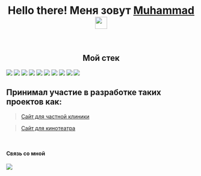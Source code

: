 <h1 align="center">Hello there! Меня зовут <a href="https://t.me/AgReSSoR_vu" target="_blank">Muhammad</a><img src="https://github.com/blackcater/blackcater/raw/main/images/Hi.gif" height="32"/> </h1>
&nbsp;






<h2 align="center">Мой стек</h2>

 <div>
 <img src="https://img.shields.io/badge/javascript-%23323330.svg?style=for-the-badge&logo=javascript&logoColor=%23F7DF1E" />
  <img src="https://img.shields.io/badge/react-%2320232a.svg?style=for-the-badge&logo=react&logoColor=%2361DAFB" />
  <img src="https://img.shields.io/badge/redux-%23593d88.svg?style=for-the-badge&logo=redux&logoColor=white" />
  <img src="https://img.shields.io/badge/React_Router-CA4245?style=for-the-badge&logo=react-router&logoColor=white" />
  <img src="https://img.shields.io/badge/node.js-6DA55F?style=for-the-badge&logo=node.js&logoColor=white" />
<!--   <img src="https://img.shields.io/badge/webpack-%238DD6F9.svg?style=for-the-badge&logo=webpack&logoColor=black" /> -->
  <img src="https://img.shields.io/badge/express.js-%23404d59.svg?style=for-the-badge&logo=express&logoColor=%2361DAFB" />
  <img src="https://img.shields.io/badge/MongoDB-%234ea94b.svg?style=for-the-badge&logo=mongodb&logoColor=white" />
  <img src="https://img.shields.io/badge/github-%23121011.svg?style=for-the-badge&logo=github&logoColor=white" />
  <img src="https://img.shields.io/badge/html5-%23E34F26.svg?style=for-the-badge&logo=html5&logoColor=white" />
  <img src="https://img.shields.io/badge/css3-%231572B6.svg?style=for-the-badge&logo=css3&logoColor=white" />

</div>

<h2>Принимал участие в разработке таких проектов как:</h2>

> [Сайт для частной клиники](https://github.com/MuSliM-95/Hospital_Frontend)

> [Сайт для кинотеатра](https://github.com/MuSliM-95/week-project-client)

&nbsp;
 
 
 <h4>Связь со мной</h4>
  <a href="https://t.me/HeIIoW0RID" target='_blank'/><img src="https://img.shields.io/badge/Telegram-2CA5E0?style=for-the-badge&logo=telegram&logoColor=white"/></a> 

<!--
**MuSliM-95/MuSliM-95** is a ✨ _special_ ✨ repository because its `README.md` (this file) appears on your GitHub profile.

Here are some ideas to get you started:

- 🔭 I’m currently working on ...
- 🌱 I’m currently learning ...
- 👯 I’m looking to collaborate on ...
- 🤔 I’m looking for help with ...
- 💬 Ask me about ...
- 📫 How to reach me: ...
- 😄 Pronouns: ...
- ⚡ Fun fact: ...
-->
